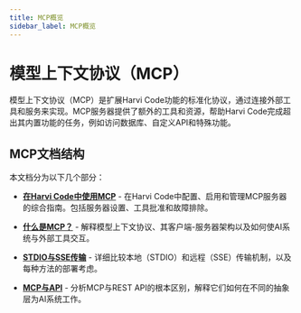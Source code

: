 ```yaml
---
title: MCP概览
sidebar_label: MCP概览
---
```


# 模型上下文协议（MCP）

模型上下文协议（MCP）是扩展Harvi Code功能的标准化协议，通过连接外部工具和服务来实现。MCP服务器提供了额外的工具和资源，帮助Harvi Code完成超出其内置功能的任务，例如访问数据库、自定义API和特殊功能。

## MCP文档结构

本文档分为以下几个部分：

- [**在Harvi Code中使用MCP**](/features/mcp/using-mcp-in-kilo-code) - 在Harvi Code中配置、启用和管理MCP服务器的综合指南。包括服务器设置、工具批准和故障排除。

- [**什么是MCP？**](/features/mcp/what-is-mcp) - 解释模型上下文协议、其客户端-服务器架构以及如何使AI系统与外部工具交互。

- [**STDIO与SSE传输**](/features/mcp/server-transports) - 详细比较本地（STDIO）和远程（SSE）传输机制，以及每种方法的部署考虑。

- [**MCP与API**](/features/mcp/mcp-vs-api) - 分析MCP与REST API的根本区别，解释它们如何在不同的抽象层为AI系统工作。
